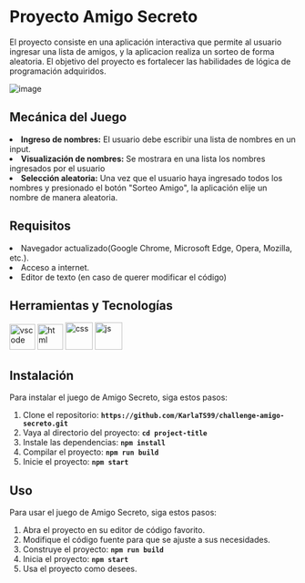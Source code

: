 <h1>Proyecto Amigo Secreto</h1>
<p>El proyecto consiste en una aplicación interactiva que permite al usuario ingresar una lista de amigos, y la aplicacion realiza un sorteo de forma aleatoria. El objetivo del proyecto es fortalecer las habilidades de lógica de programación adquiridos.</p>

![image](https://github.com/user-attachments/assets/16563b9a-c583-4a8c-9809-f1c66ddad026)

## **Mecánica del Juego**
<li><b>Ingreso de nombres:</b> El usuario debe escribir una lista de nombres en un input.</li>
<li><b>Visualización de nombres:</b> Se mostrara en una lista los nombres ingresados por el usuario</li>
<li><b>Selección aleatoria:</b> Una vez que el usuario haya ingresado todos los nombres y presionado el botón "Sorteo Amigo", la aplicación elije un nombre de manera aleatoria.</li>

## **Requisitos**
<li>Navegador actualizado(Google Chrome, Microsoft Edge, Opera, Mozilla, etc.).</li>
<li>Acceso a internet.</li>
<li>Editor de texto (en caso de querer modificar el código) </li>

## **Herramientas y Tecnologías**
<p align="left">
<img src="https://cdn.jsdelivr.net/gh/devicons/devicon/icons/vscode/vscode-original.svg" alt="vscode" width="45" height="45"/>
<img src="https://github.com/user-attachments/assets/5d2a190b-4be3-4de2-9b3c-6e9ff0d0b7e6" alt="html" width="45" height="45"/>
<img src="https://github.com/user-attachments/assets/d4afbbe1-71cb-41cc-9b00-2a4459520820" alt="css" width="48" height="48"/>
 <img src="https://github.com/user-attachments/assets/486704c3-9c33-480c-a695-ded47979ac94" alt="js" width="48" height="48"/>
</p>

## **Instalación**

 Para instalar el juego de Amigo Secreto, siga estos pasos: 

1. Clone el repositorio: **`https://github.com/KarlaTS99/challenge-amigo-secreto.git`** 
2. Vaya al directorio del proyecto: **`cd project-title`** 
3. Instale las dependencias: **`npm install`** 
4. Compilar el proyecto: **`npm run build`** 
5. Inicie el proyecto: **`npm start`** 

## **Uso**

 Para usar el juego de Amigo Secreto, siga estos pasos: 

1. Abra el proyecto en su editor de código favorito. 
2. Modifique el código fuente para que se ajuste a sus necesidades. 
3. Construye el proyecto: **`npm run build`** 
4. Inicia el proyecto: **`npm start`** 
5. Usa el proyecto como desees. 
